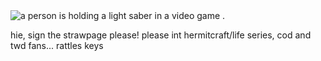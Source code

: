 
  <img src="https://media1.tenor.com/m/KC_VW90d8ygAAAAd/imp-and-skizz-skizzpulse.gif" alt="a person is holding a light saber in a video game ."/>
  
hie, sign the strawpage please!
please int hermitcraft/life series, cod and twd fans... rattles keys
